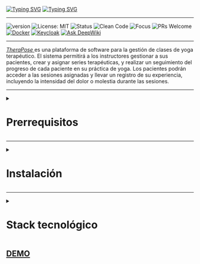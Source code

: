 [![Typing SVG](https://readme-typing-svg.demolab.com?font=Press+Start+2P&weight=900&size=28&pause=1000&color=003566&background=FFFFFF&center=true&vCenter=true&width=800&height=100&lines=CleanCoders;+Proyecto+calidad+v1.0)](https://git.io/typing-svg)
[![Typing SVG](https://readme-typing-svg.demolab.com?font=Press+Start+2P&weight=900&size=28&pause=1200&color=003566&background=FFFFFF&center=true&vCenter=true&width=800&height=100&lines=TheraPose+%F0%9F%A7%98%E2%80%8D%E2%99%80%EF%B8%8F)](https://git.io/typing-svg)

---

![version](https://img.shields.io/badge/version-2.0.0-blue) ![License: MIT](https://img.shields.io/badge/License-MIT-yellow.svg) ![Status](https://img.shields.io/badge/status-en%20desarrollo-orange) ![Clean Code](https://img.shields.io/badge/code%20style-clean--code-brightgreen) ![Focus](https://img.shields.io/badge/yoga-terapéutico-blueviolet) ![PRs Welcome](https://img.shields.io/badge/PRs-welcome-brightgreen.svg) [![Docker](https://img.shields.io/badge/Docker-2CA5E0?style=flat&logo=docker&logoColor=white)](https://docs.docker.com/) [![Keycloak](https://img.shields.io/badge/Keycloak-2CA5E0?style=flat&logo=keycloak&logoColor=white)](https://www.keycloak.org/)
[![Ask DeepWiki](https://deepwiki.com/badge.svg)](https://deepwiki.com/juansuarezb/TheraPose_v1.0)

---

<a href="https://therapose.panes.top/"><i>TheraPose</i> </a>es una plataforma de software para la gestión de clases de yoga terapéutico. El sistema permitirá a los instructores gestionar a sus pacientes, crear y asignar series terapéuticas, y realizar un seguimiento  del progreso de cada paciente en su práctica de yoga. Los pacientes podrán acceder a las sesiones asignadas y llevar un registro de su experiencia, incluyendo la intensidad del dolor o molestia durante las sesiones.


---

<details><summary><h1>Prerrequisitos</h1></summary>
-   Bash (De preferencia WSL2 habilitado - Windows 10/11).
-   <b> Docker </b> (Docker Desktop).
-   Git (Clonar el repositorio).
-   Python 3.11+.
</details>

---

<details><summary><h1>Instalación</h1></summary>

### 1. Descargar imagen personalizada de Keycloak en el bash.

```bash
docker pull bryanhert/keycloak-yoga:26.1.3

```

<img src="https://raw.githubusercontent.com/juansuarezb/TheraPose_v1.0/main/images/paso1.avif" alt="paso1" width="600" height="auto">

### 2. Navega al directorio donde quieres descargar el proyecto y clona el repositorio en tu máquina local. Finalmente, dirígete al proyecto descargado.

```bash
git clone https://github.com/juansuarezb/TheraPose_v1.0.git
cd TheraPose_v1.0
```

<img src="https://raw.githubusercontent.com/juansuarezb/TheraPose_v1.0/main/images/paso2.webp" alt="paso2" width="600" height="auto">

### 3. Levantar los servicios con Docker Compose (dentro del proyecto descargado).

```bash
docker compose -f docker-compose.yml up -d --build
```

o

```bash
docker-compose up -d
```

<img src="https://raw.githubusercontent.com/juansuarezb/TheraPose_v1.0/main/images/paso3.webp" alt="paso3" width="600" height="auto"/> <br>
<img src="https://raw.githubusercontent.com/juansuarezb/TheraPose_v1.0/main/images/paso8.avif" alt="paso8" width="600" height="auto">

> [!IMPORTANT]
> Hasta este punto ya tenemos el entorno para el manejo de usuarios correctamente instalado.  
> Dirígete a [http://localhost:8080](http://localhost:8080) para acceder a la consola de administración de Keycloak.
> Ingresa con los credenciales "admin" y "admin" respectivamente y comprueba el acceso al keycloak.
> <b>Ahora, se procederá a utilizar Ubuntu desde windows para la instalación del backend de la aplicación. </b>

<img src="https://raw.githubusercontent.com/juansuarezb/TheraPose_v1.0/main/images/paso4.webp" alt="paso4" width="600" height="auto"> 
</details>

---

<details><summary><h1>Stack tecnológico</h1></summary>

| Categoría         | Tecnologías                                                                                                                                                                                                                                                                                                                                                                            |
| ----------------- | -------------------------------------------------------------------------------------------------------------------------------------------------------------------------------------------------------------------------------------------------------------------------------------------------------------------------------------------------------------------------------------- |
| **Backend**       | ![FastAPI](https://img.shields.io/badge/FastAPI-0.103.1-informational?style=flat&logo=fastapi&logoColor=white&color=6aa6f8) ![Python](https://img.shields.io/badge/Python-3.11-informational?style=flat&logo=python&logoColor=white&color=6aa6f8)                                                                                                                                      |
| **Frontend**      | ![HTML5](https://img.shields.io/badge/HTML5-E34F26?style=flat&logo=html5&logoColor=white) ![CSS3](https://img.shields.io/badge/CSS3-1572B6?style=flat&logo=css3&logoColor=white) ![Jinja2](https://img.shields.io/badge/Jinja2-3.1.2-informational?style=flat&logo=jinja&logoColor=white&color=6aa6f8) ![JavaScript](https://img.shields.io/badge/JavaScript-ES6-informational?style=flat&logo=javascript&logoColor=white&color=6aa6f8) ![Bootstrap](https://img.shields.io/badge/Bootstrap-5.3-informational?style=flat&logo=bootstrap&logoColor=white&color=6aa6f8)   |
| **Base de Datos** | ![Relacional](https://img.shields.io/badge/Relacional-SQL-informational?style=flat&logo=database&logoColor=white&color=6aa6f8) ![SQLite](https://img.shields.io/badge/SQLite-3.42-informational?style=flat&logo=sqlite&logoColor=white&color=6aa6f8) ![SQLModel](https://img.shields.io/badge/SQLModel-0.0.14-informational?style=flat&logo=sqlalchemy&logoColor=white&color=6aa6f8) ![SQLAlchemy](https://img.shields.io/badge/SQLAlchemy-2.0-informational?style=flat&logo=sqlalchemy&logoColor=white&color=6aa6f8) |
| **Autenticación** | ![Keycloak](https://img.shields.io/badge/Keycloak-22.0.1-informational?style=flat&logo=keycloak&logoColor=white&color=6aa6f8) |
| **DevOps**        | ![Docker](https://img.shields.io/badge/Docker-24.0-informational?style=flat&logo=docker&logoColor=white&color=6aa6f8) ![Docker Compose](https://img.shields.io/badge/Docker_Compose-2.22-informational?style=flat&logo=docker&logoColor=white&color=6aa6f8) ![GitHub](https://img.shields.io/badge/GitHub-Repository-informational?style=flat&logo=github&logoColor=white&color=6aa6f8) |
</details>


<h2><a href="https://youtu.be/YPa1tznM22k">DEMO</a></h2>

